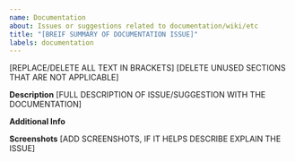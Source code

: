 ```yaml
---
name: Documentation
about: Issues or suggestions related to documentation/wiki/etc
title: "[BREIF SUMMARY OF DOCUMENTATION ISSUE]"
labels: documentation
---
```

[REPLACE/DELETE ALL TEXT IN BRACKETS]
[DELETE UNUSED SECTIONS THAT ARE NOT APPLICABLE]

**Description**
[FULL DESCRIPTION OF ISSUE/SUGGESTION WITH THE DOCUMENTATION]

**Additional Info**

**Screenshots**
[ADD SCREENSHOTS, IF IT HELPS DESCRIBE EXPLAIN THE ISSUE]

